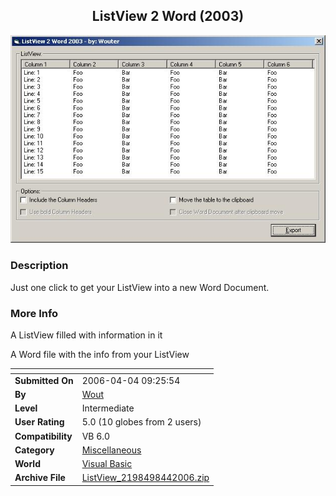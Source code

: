 ﻿<div align="center">

## ListView 2 Word \(2003\)

<img src="PIC200644329177727.jpg">
</div>

### Description

Just one click to get your ListView into a new Word Document.
 
### More Info
 
A ListView filled with information in it

A Word file with the info from your ListView


<span>             |<span>
---                |---
**Submitted On**   |2006-04-04 09:25:54
**By**             |[Wout](https://github.com/Planet-Source-Code/PSCIndex/blob/master/ByAuthor/wout.md)
**Level**          |Intermediate
**User Rating**    |5.0 (10 globes from 2 users)
**Compatibility**  |VB 6\.0
**Category**       |[Miscellaneous](https://github.com/Planet-Source-Code/PSCIndex/blob/master/ByCategory/miscellaneous__1-1.md)
**World**          |[Visual Basic](https://github.com/Planet-Source-Code/PSCIndex/blob/master/ByWorld/visual-basic.md)
**Archive File**   |[ListView\_2198498442006\.zip](https://github.com/Planet-Source-Code/wout-listview-2-word-2003__1-64907/archive/master.zip)








